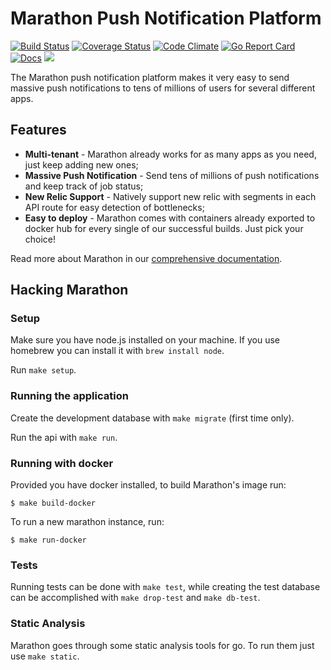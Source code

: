 # Marathon Push Notification Platform

[![Build Status](https://travis-ci.org/topfreegames/marathon.svg?branch=master)](https://travis-ci.org/topfreegames/marathon)
[![Coverage Status](https://coveralls.io/repos/github/topfreegames/marathon/badge.svg?branch=master)](https://coveralls.io/github/topfreegames/marathon?branch=master)
[![Code Climate](https://codeclimate.com/github/topfreegames/marathon/badges/gpa.svg)](https://codeclimate.com/github/topfreegames/marathon)
[![Go Report Card](https://goreportcard.com/badge/github.com/topfreegames/marathon)](https://goreportcard.com/report/github.com/topfreegames/marathon)
[![Docs](https://readthedocs.org/projects/marathon/badge/?version=latest
)](http://marathon.readthedocs.io/en/latest/)
[![](https://imagelayers.io/badge/tfgco/marathon:latest.svg)](https://imagelayers.io/?images=tfgco/marathon:latest 'Marathon Image Layers')

The Marathon push notification platform makes it very easy to send massive push notifications to tens of millions of users for several different apps.

## Features

* **Multi-tenant** - Marathon already works for as many apps as you need, just keep adding new ones;
* **Massive Push Notification** - Send tens of millions of push notifications and keep track of job status;
* **New Relic Support** - Natively support new relic with segments in each API route for easy detection of bottlenecks;
* **Easy to deploy** - Marathon comes with containers already exported to docker hub for every single of our successful builds. Just pick your choice!

Read more about Marathon in our [comprehensive documentation](http://marathon.readthedocs.io/).

## Hacking Marathon

### Setup

Make sure you have node.js installed on your machine.
If you use homebrew you can install it with `brew install node`.

Run `make setup`.

### Running the application

Create the development database with `make migrate` (first time only).

Run the api with `make run`.

### Running with docker

Provided you have docker installed, to build Marathon's image run:

    $ make build-docker

To run a new marathon instance, run:

    $ make run-docker

### Tests

Running tests can be done with `make test`, while creating the test database can be accomplished with `make drop-test` and `make db-test`.

### Static Analysis

Marathon goes through some static analysis tools for go. To run them just use `make static`.
